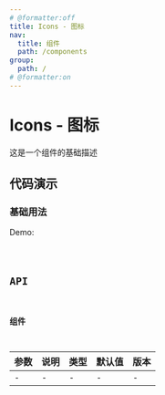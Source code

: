 ```yaml
---
# @formatter:off
title: Icons - 图标
nav:
  title: 组件
  path: /components
group:
  path: /
# @formatter:on
---
```


# Icons - 图标

这是一个组件的基础描述

## 代码演示

### 基础用法

Demo:

<code src="./index.tsx"  background="#f0f2f5" />

## API

### 组件

| 参数 | 说明 | 类型 | 默认值 | 版本 |
| ---- | ---- | ---- | ------ | ---- |
| -    | -    | -    | -      | -    |
